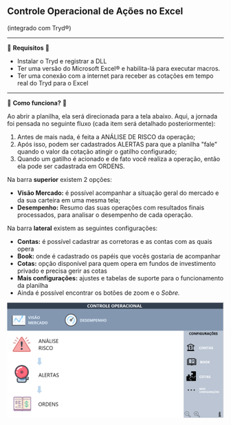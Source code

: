 ## Controle Operacional de Ações no Excel ##
(integrado com Tryd&reg;)


------------



📜	**Requisitos** 📜
-  Instalar o Tryd e registrar a DLL 
- Ter uma versão do Microsoft Excel&reg; e habilita-lá para executar macros.
- Ter uma conexão com a internet para receber as cotações em tempo real do Tryd para o Excel


------------


🤔 **Como funciona?** 🤔

Ao abrir a planilha, ela será direcionada para a tela abaixo.
Aqui, a jornada foi pensada no seguinte fluxo (cada item será detalhado posteriormente):
1. Antes de mais nada, é feita a ANÁLISE DE RISCO da operação;
1. Após isso, podem ser cadastrados ALERTAS para que a planilha "fale" quando o valor da cotação atingir o gatilho configurado;
1. Quando um gatilho é acionado e de fato você realiza a operação, então ela pode ser cadastrada em ORDENS.


Na barra **superior** existem 2 opções:
- **Visão Mercado:** é possível acompanhar a situação geral do mercado e da sua carteira em uma mesma tela;
- **Desempenho:** Resumo das suas operações com resultados finais processados, para analisar o desempenho de cada operação.


Na barra **lateral** existem as seguintes configurações:
- **Contas:** é possível cadastrar as corretoras e as contas com as quais opera
- **Book:** onde é cadastrado os papéis que vocês gostaria de acompanhar
- **Cotas:** opção disponível para quem opera em fundos de investimento privado e precisa gerir as cotas
- **Mais configurações:** ajustes e tabelas de suporte para o funcionamento da planilha
- Ainda é possível encontrar os botões de zoom e o *Sobre.*



![Página Inicial](https://github.com/jrafaelrn/excel_VBA/blob/master/TRYD/HOW_TO/Tela%20Inicial.PNG?raw=true "Página Inicial")
